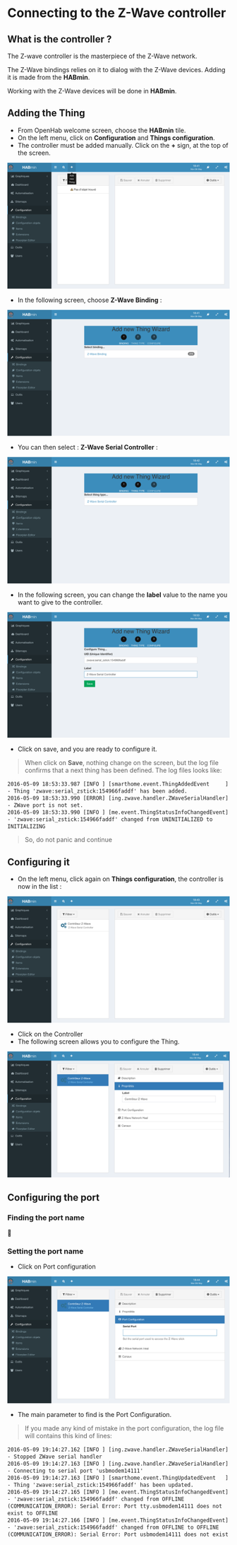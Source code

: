 # Connecting to the Z-Wave controller

## What is the controller ?

The Z-wave controller is the masterpiece of the Z-Wave network.

The Z-Wave bindings relies on it to dialog with the Z-Wave devices. Adding it is made from the __HABmin__.

Working with the Z-Wave devices will be done in __HABmin__.


## Adding the Thing

* From OpenHab welcome screen, choose the __HABmin__ tile.
* On the left menu, click on __Configuration__ and __Things configuration__.
* The controller must be added manually. Click on the __+__ sign, at the top of the screen.

![](zwave-controller-config-1.png)

* In the following screen, choose __Z-Wave Binding__ :

![](zwave-controller-config-2.png)

* You can then select : __Z-Wave Serial Controller__ :

![](zwave-controller-config-3.png)

* In the following screen, you can change the __label__ value to the name you want to give to the controller.

![](zwave-controller-config-7.png)

* Click on save, and you are ready to configure it.

> When click on __Save__, nothing change on the screen, but the log file confirms that a next thing has been defined.
> The log files looks like:
```
2016-05-09 18:53:33.987 [INFO ] [smarthome.event.ThingAddedEvent     ] - Thing 'zwave:serial_zstick:154966faddf' has been added.
2016-05-09 18:53:33.990 [ERROR] [ing.zwave.handler.ZWaveSerialHandler] - ZWave port is not set.
2016-05-09 18:53:33.990 [INFO ] [me.event.ThingStatusInfoChangedEvent] - 'zwave:serial_zstick:154966faddf' changed from UNINITIALIZED to INITIALIZING
```
> So, do not panic and continue

## Configuring it

* On the left menu, click again on  __Things configuration__, the controller is now in the list :

![](zwave-controller-config-4.png)

* Click on the Controller
* The following screen allows you to configure the Thing.

![](zwave-controller-config-5.png)

## Configuring the port

### Finding the port name


### Setting the port name

* Click on Port configuration

![](zwave-controller-config-6.png)

* The main parameter to find is the Port Configuration.



> If you made any kind of mistake in the port configuration, the log file will contains this kind of lines:
```
2016-05-09 19:14:27.162 [INFO ] [ing.zwave.handler.ZWaveSerialHandler] - Stopped ZWave serial handler
2016-05-09 19:14:27.163 [INFO ] [ing.zwave.handler.ZWaveSerialHandler] - Connecting to serial port 'usbmodem14111'
2016-05-09 19:14:27.163 [INFO ] [smarthome.event.ThingUpdatedEvent   ] - Thing 'zwave:serial_zstick:154966faddf' has been updated.
2016-05-09 19:14:27.165 [INFO ] [me.event.ThingStatusInfoChangedEvent] - 'zwave:serial_zstick:154966faddf' changed from OFFLINE (COMMUNICATION_ERROR): Serial Error: Port tty.usbmodem14111 does not exist to OFFLINE
2016-05-09 19:14:27.166 [INFO ] [me.event.ThingStatusInfoChangedEvent] - 'zwave:serial_zstick:154966faddf' changed from OFFLINE to OFFLINE (COMMUNICATION_ERROR): Serial Error: Port usbmodem14111 does not exist
```

